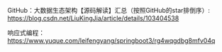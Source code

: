 GitHub：大数据生态架构【源码解读】汇总（按照GitHub的star排倒序）:
https://blog.csdn.net/LiuKingJia/article/details/103404538



响应式编程：
https://www.yuque.com/leifengyang/springboot3/rg4wqgdbg8mfv04q

